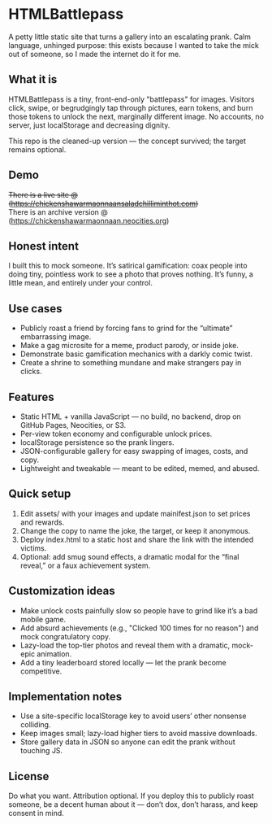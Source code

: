 # HTMLBattlepass

A petty little static site that turns a gallery into an escalating prank. Calm language, unhinged purpose: this exists because I wanted to take the mick out of someone, so I made the internet do it for me.

## What it is

HTMLBattlepass is a tiny, front-end-only "battlepass" for images. Visitors click, swipe, or begrudgingly tap through pictures, earn tokens, and burn those tokens to unlock the next, marginally different image. No accounts, no server, just localStorage and decreasing dignity.

This repo is the cleaned-up version — the concept survived; the target remains optional.

## Demo
~~There is a live site @ (https://chickenshawarmaonnaansaladchilliminthot.com)~~  
There is an archive version @ (https://chickenshawarmaonnaan.neocities.org)
## Honest intent

I built this to mock someone. It’s satirical gamification: coax people into doing tiny, pointless work to see a photo that proves nothing. It’s funny, a little mean, and entirely under your control.

## Use cases

- Publicly roast a friend by forcing fans to grind for the “ultimate” embarrassing image.
- Make a gag microsite for a meme, product parody, or inside joke.
- Demonstrate basic gamification mechanics with a darkly comic twist.
- Create a shrine to something mundane and make strangers pay in clicks.

## Features

- Static HTML + vanilla JavaScript — no build, no backend, drop on GitHub Pages, Neocities, or S3.
- Per-view token economy and configurable unlock prices.
- localStorage persistence so the prank lingers.
- JSON-configurable gallery for easy swapping of images, costs, and copy.
- Lightweight and tweakable — meant to be edited, memed, and abused.

## Quick setup

1. Edit assets/ with your images and update mainifest.json to set prices and rewards.
2. Change the copy to name the joke, the target, or keep it anonymous.
3. Deploy index.html to a static host and share the link with the intended victims.
4. Optional: add smug sound effects, a dramatic modal for the “final reveal,” or a faux achievement system.

## Customization ideas

- Make unlock costs painfully slow so people have to grind like it’s a bad mobile game.
- Add absurd achievements (e.g., "Clicked 100 times for no reason") and mock congratulatory copy.
- Lazy-load the top-tier photos and reveal them with a dramatic, mock-epic animation.
- Add a tiny leaderboard stored locally — let the prank become competitive.

## Implementation notes

- Use a site-specific localStorage key to avoid users’ other nonsense colliding.
- Keep images small; lazy-load higher tiers to avoid massive downloads.
- Store gallery data in JSON so anyone can edit the prank without touching JS.

## License

Do what you want. Attribution optional. If you deploy this to publicly roast someone, be a decent human about it — don’t dox, don’t harass, and keep consent in mind.

